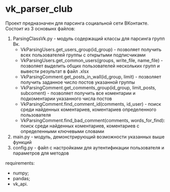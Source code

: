 # vk_parser_club
Проект предназначен для парсинга социальной сети ВКонтакте.
Состоит из 3 основынх файлов:
  1. ParsingClassVk.py - модуль содержащий классы для парсинга групп Вк.
      - VkParsingUsers.get_users_group(id_group) - позволяет получить всех пользователей группы с открытыми подписчиками
      - VkParsingUsers.get_common_users(groups, write_file, name_file) - позволяет выделить общих пользователей нескольких групп и вывести результат в файл .xlsx
      - VkParsingComment.get_posts_in_wall(id_group, limit) - позволяет получить заданное число постов указанной группы
      - VkParsingComment.get_comments_group(id_group, limit_posts, subcoment) - позволяет получить все коментарии и подкоментарии указанного числа постов 
      - VkParsingComment.find_comment_id(comments, id_user) - поиск среди найденных коментариев, коментариев определенного пользователя 
      - VkParsingComment.find_bad_comment(comments, words_for_find): поиск среди найденных коментариев, коментариев с определенными ключевыми словами
   2. main.py - модуль, демонстрирующий возможности указанных выше функций
   3. config.py - файл с настройками для аутентификации пользователя и параметров для методов

requirements:
  - numpy;
  - pandas;
  - vk_api.
